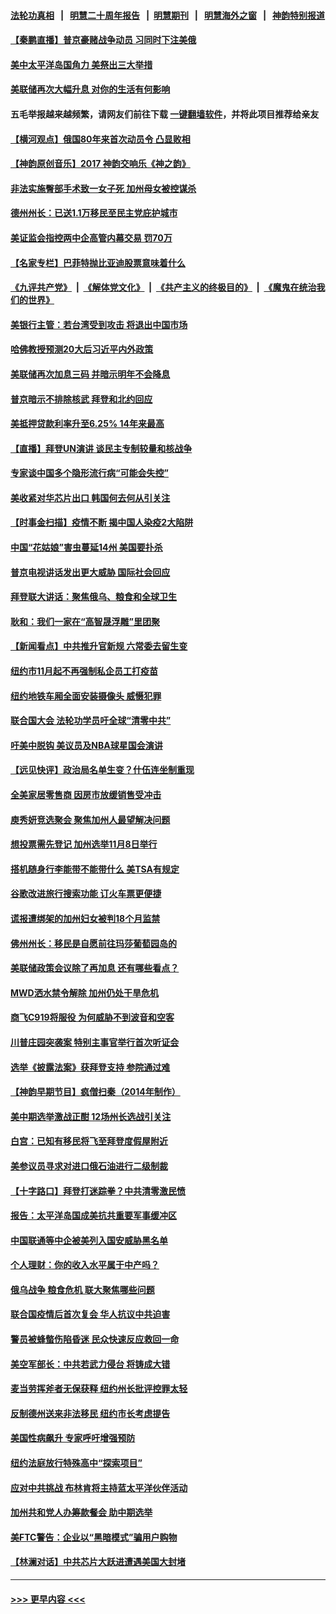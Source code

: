 #### [法轮功真相](https://github.com/gfw-breaker/truth/blob/master/README.md?t=0) &nbsp;&nbsp;|&nbsp;&nbsp; [明慧二十周年报告](https://github.com/gfw-breaker/mh-reports/blob/master/README.md?t=0) &nbsp;&nbsp;|&nbsp;&nbsp;[明慧期刊](https://github.com/gfw-breaker/mh-qikan) &nbsp;&nbsp;|&nbsp;&nbsp; [明慧海外之窗](https://github.com/gfw-breaker/mh-news/blob/master/README.md?t=0) &nbsp;&nbsp;|&nbsp;&nbsp; [神韵特别报道](https://github.com/gfw-breaker/mh-news/blob/master/shenyun.md?t=0)
#### [【秦鹏直播】普京豪赌战争动员 习同时下注美俄](../pages/nsc412/n13829889.md?t=09220850) 
#### [美中太平洋岛国角力 美祭出三大举措](../pages/nsc412/n13829861.md?t=09220850) 
#### [美联储再次大幅升息 对你的生活有何影响](../pages/nsc412/n13829901.md?t=09220850) 
#### 五毛举报越来越频繁，请网友们前往下载 [一键翻墙软件](https://github.com/gfw-breaker/ssr-accounts)，并将此项目推荐给亲友
#### [【横河观点】俄国80年来首次动员令 凸显败相](../pages/nsc412/n13829734.md?t=09220850) 
#### [【神韵原创音乐】2017 神韵交响乐《神之韵》](../pages/nsc412/n13829815.md?t=09220850) 
#### [非法实施臀部手术致一女子死 加州母女被控谋杀](../pages/nsc412/n13829868.md?t=09220850) 
#### [德州州长：已送1.1万移民至民主党庇护城市](../pages/nsc412/n13829887.md?t=09220850) 
#### [美证监会指控两中企高管内幕交易 罚70万](../pages/nsc412/n13829866.md?t=09220850) 
#### [【名家专栏】巴菲特抛比亚迪股票意味着什么](../pages/nsc412/n13829390.md?t=09220850) 
#### [《九评共产党》](https://github.com/begood0513/9ping.md/blob/master/README.md) &nbsp;|&nbsp; [《解体党文化》](../../../../jtdwh.md/blob/master/README.md)  &nbsp;|&nbsp; [《共产主义的终极目的》](../../../../gczydzjmd.md/blob/master/README.md) &nbsp;|&nbsp; [《魔鬼在统治我们的世界》](../../../../mgztzwmdsj.md/blob/master/README.md) 
#### [美银行主管：若台湾受到攻击 将退出中国市场](../pages/nsc412/n13829852.md?t=09220850) 
#### [哈佛教授预测20大后习近平内外政策](../pages/nsc412/n13829176.md?t=09220850) 
#### [美联储再次加息三码 并暗示明年不会降息](../pages/nsc412/n13829849.md?t=09220850) 
#### [普京暗示不排除核武 拜登和北约回应](../pages/nsc412/n13829822.md?t=09220850) 
#### [美抵押贷款利率升至6.25% 14年来最高](../pages/nsc412/n13829753.md?t=09220850) 
#### [【直播】拜登UN演讲 谈民主专制较量和核战争](../pages/nsc412/n13829827.md?t=09220850) 
#### [专家谈中国多个隐形流行病“可能会失控”](../pages/nsc412/n13829808.md?t=09220850) 
#### [美收紧对华芯片出口 韩国何去何从引关注](../pages/nsc412/n13829752.md?t=09220850) 
#### [【时事金扫描】疫情不断 揭中国人染疫2大陷阱](../pages/nsc412/n13829333.md?t=09220850) 
#### [中国“花姑娘”害虫蔓延14州 美国要扑杀](../pages/nsc412/n13829751.md?t=09220850) 
#### [普京电视讲话发出更大威胁 国际社会回应](../pages/nsc412/n13829615.md?t=09220850) 
#### [拜登联大讲话：聚焦俄乌、粮食和全球卫生](../pages/nsc412/n13829581.md?t=09220850) 
#### [耿和：我们一家在“高智晟浮雕”里团聚](../pages/nsc412/n13829472.md?t=09220850) 
#### [【新闻看点】中共推升官新规 六常委去留生变](../pages/nsc412/n13829166.md?t=09220850) 
#### [纽约市11月起不再强制私企员工打疫苗](../pages/nsc412/n13829424.md?t=09220850) 
#### [纽约地铁车厢全面安装摄像头  威慑犯罪](../pages/nsc412/n13829436.md?t=09220850) 
#### [联合国大会  法轮功学员吁全球“清零中共”](../pages/nsc412/n13829426.md?t=09220850) 
#### [吁美中脱钩 美议员及NBA球星国会演讲](../pages/nsc412/n13829285.md?t=09220850) 
#### [【远见快评】政治局名单生变？什伍连坐制重现](../pages/nsc412/n13829328.md?t=09220850) 
#### [全美家居零售商 因房市放缓销售受冲击](../pages/nsc412/n13829392.md?t=09220850) 
#### [庾秀妍竞选聚会 聚焦加州人最望解决问题](../pages/nsc412/n13829294.md?t=09220850) 
#### [想投票需先登记 加州选举11月8日举行](../pages/nsc412/n13829289.md?t=09220850) 
#### [搭机随身行李能带不能带什么 美TSA有规定](../pages/nsc412/n13829221.md?t=09220850) 
#### [谷歌改进旅行搜索功能 订火车票更便捷](../pages/nsc412/n13829283.md?t=09220850) 
#### [谎报遭绑架的加州妇女被判18个月监禁](../pages/nsc412/n13829276.md?t=09220850) 
#### [佛州州长：移民是自愿前往玛莎葡萄园岛的](../pages/nsc412/n13829236.md?t=09220850) 
#### [美联储政策会议除了再加息 还有哪些看点？](../pages/nsc412/n13829225.md?t=09220850) 
#### [MWD洒水禁令解除 加州仍处干旱危机](../pages/nsc412/n13829256.md?t=09220850) 
#### [商飞C919将服役 为何威胁不到波音和空客](../pages/nsc412/n13829235.md?t=09220850) 
#### [川普庄园突袭案 特别主事官举行首次听证会](../pages/nsc412/n13829219.md?t=09220850) 
#### [选举《披露法案》获拜登支持 参院通过难](../pages/nsc412/n13829037.md?t=09220850) 
#### [【神韵早期节目】疯僧扫秦（2014年制作）](../pages/nsc412/n13829022.md?t=09220850) 
#### [美中期选举激战正酣 12场州长选战引关注](../pages/nsc412/n13827881.md?t=09220850) 
#### [白宫：已知有移民将飞至拜登度假屋附近](../pages/nsc412/n13829085.md?t=09220850) 
#### [美参议员寻求对进口俄石油进行二级制裁](../pages/nsc412/n13829145.md?t=09220850) 
#### [【十字路口】拜登打迷踪拳？中共清零激民愤](../pages/nsc412/n13828922.md?t=09220850) 
#### [报告：太平洋岛国成美抗共重要军事缓冲区](../pages/nsc412/n13829074.md?t=09220850) 
#### [中国联通等中企被美列入国安威胁黑名单](../pages/nsc412/n13829142.md?t=09220850) 
#### [个人理财：你的收入水平属于中产吗？](../pages/nsc412/n13828955.md?t=09220850) 
#### [俄乌战争 粮食危机 联大聚焦哪些问题](../pages/nsc412/n13828959.md?t=09220850) 
#### [联合国疫情后首次复会 华人抗议中共迫害](../pages/nsc412/n13828704.md?t=09220850) 
#### [警员被蜂螫伤陷昏迷 民众快速反应救回一命](../pages/nsc412/n13828763.md?t=09220850) 
#### [美空军部长：中共若武力侵台 将铸成大错](../pages/nsc412/n13828838.md?t=09220850) 
#### [麦当劳挥斧者无保获释 纽约州长批评控罪太轻](../pages/nsc412/n13828676.md?t=09220850) 
#### [反制德州送来非法移民 纽约市长考虑提告](../pages/nsc412/n13828687.md?t=09220850) 
#### [美国性病飙升 专家呼吁增强预防](../pages/nsc412/n13828723.md?t=09220850) 
#### [纽约法庭放行特殊高中“探索项目”](../pages/nsc412/n13828678.md?t=09220850) 
#### [应对中共挑战 布林肯将主持蓝太平洋伙伴活动](../pages/nsc412/n13828634.md?t=09220850) 
#### [加州共和党人办筹款餐会 助中期选举](../pages/nsc412/n13828702.md?t=09220850) 
#### [美FTC警告：企业以“黑暗模式”骗用户购物](../pages/nsc412/n13828597.md?t=09220850) 
#### [【林澜对话】中共芯片大跃进遭遇美国大封堵](../pages/nsc412/n13828546.md?t=09220850) 

----
#### [ >>> 更早内容 <<< ](../indexes/nsc412-earlier.md)
